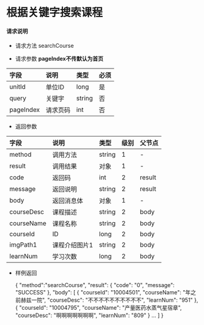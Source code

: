 # 根据关键字搜索课程

#### **请求说明**

* 请求方法 searchCourse

* 请求参数
**pageIndex不传默认为首页**


| 字段 | 说明 | 类型 | 必须 |
| :--- | :--- | :--- | :--- |
| unitId| 单位ID | long | 是 |
| query | 关键字 | string | 否 |
| pageIndex| 请求页码 | int | 否 |

* 返回参数

| 字段 | 说明 | 类型 | 级别 | 父节点 |
| :--- | :--- | :--- | :--- | :--- |
| method| 调用方法 | string | 1 | - |
| result | 调用结果 | 对象 | 1 | - |
| code | 返回码| int | 2 | result |
| message| 返回说明 | string | 2 | result |
| body | 返回消息体 | 对象 | 1 | - |
| courseDesc| 课程描述 | string | 2 |body |
| courseName| 课程名称 | string | 2 |body |
| courseId| ID | long | 2 |body |
| imgPath1| 课程介绍图片1 | string | 2 |body |
| learnNum| 学习次数 | long | 2 |body |

* 样例返回

    
    {
        "method":"searchCourse",
        "result": 
        {
            "code": "0", 
            "message": "SUCCESS"
        }, 
        "body":
        [
            {
            "courseId": "10004501", 
            "courseName": "年之前赫兹一院", 
            "courseDesc": "不不不不不不不不不不", 
            "learnNum": "951"
            },
            {
            "courseId": "10004795", 
            "courseName": "产量医药水蒸气星宿章", 
            "courseDesc": "啊啊啊啊啊啊啊", 
            "learnNum": "809"
            }
            ...
        ] 
    }

